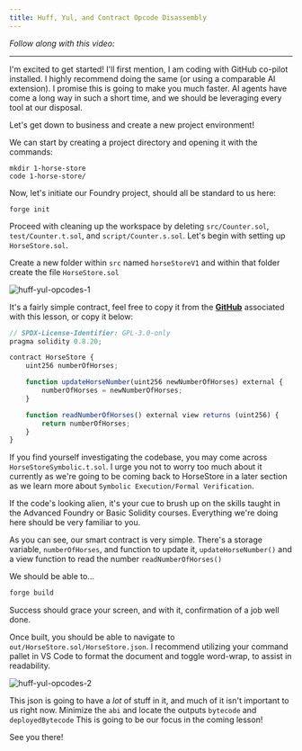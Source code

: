 ```yaml
---
title: Huff, Yul, and Contract Opcode Disassembly
---
```


_Follow along with this video:_

---

I'm excited to get started! I'll first mention, I am coding with GitHub co-pilot installed. I highly recommend doing the same (or using a comparable AI extension). I promise this is going to make you much faster. AI agents have come a long way in such a short time, and we should be leveraging every tool at our disposal.

Let's get down to business and create a new project environment!

We can start by creating a project directory and opening it with the commands:

```
mkdir 1-horse-store
code 1-horse-store/
```

Now, let's initiate our Foundry project, should all be standard to us here:

```
forge init
```

Proceed with cleaning up the workspace by deleting `src/Counter.sol`, `test/Counter.t.sol`, and `script/Counter.s.sol`. Let's begin with setting up `HorseStore.sol`.

Create a new folder within `src` named `horseStoreV1` and within that folder create the file `HorseStore.sol`

![huff-yul-opcodes-1](/formal-verification-1/1-huff-yul-opcodes/huff-yul-opcodes-1.png)

It's a fairly simple contract, feel free to copy it from the [**GitHub**](https://github.com/Cyfrin/1-horse-store-s23/blob/main/src/horseStoreV1/HorseStore.sol) associated with this lesson, or copy it below:

```js
// SPDX-License-Identifier: GPL-3.0-only
pragma solidity 0.8.20;

contract HorseStore {
    uint256 numberOfHorses;

    function updateHorseNumber(uint256 newNumberOfHorses) external {
        numberOfHorses = newNumberOfHorses;
    }

    function readNumberOfHorses() external view returns (uint256) {
        return numberOfHorses;
    }
}
```

If you find yourself investigating the codebase, you may come across `HorseStoreSymbolic.t.sol`. I urge you not to worry too much about it currently as we're going to be coming back to HorseStore in a later section as we learn more about `Symbolic Execution/Formal Verification`.

If the code's looking alien, it's your cue to brush up on the skills taught in the Advanced Foundry or Basic Solidity courses. Everything we're doing here should be very familiar to you.

As you can see, our smart contract is very simple. There's a storage variable, `numberOfHorses`, and function to update it, `updateHorseNumber()` and a view function to read the number `readNumberOfHorses()`

We should be able to...

```bash
forge build
```

Success should grace your screen, and with it, confirmation of a job well done.

Once built, you should be able to navigate to `out/HorseStore.sol/HorseStore.json`. I recommend utilizing your command pallet in VS Code to format the document and toggle word-wrap, to assist in readability.

![huff-yul-opcodes-2](/formal-verification-1/1-huff-yul-opcodes/huff-yul-opcodes-2.png)

This json is going to have a _lot_ of stuff in it, and much of it isn't important to us right now. Minimize the `abi` and locate the outputs `bytecode` and `deployedBytecode` This is going to be our focus in the coming lesson!

See you there!

